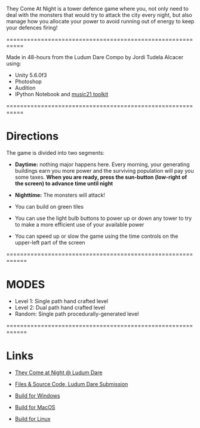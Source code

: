 They Come At Night is a tower defence game where you, not only need to deal with the monsters that would try to attack the city every night, but also manage how you allocate your power to avoid running out of energy to keep your defences firing!

===========================================================

Made in 48-hours from the Ludum Dare Compo by Jordi Tudela Alcacer using:
- Unity 5.6.0f3 
- Photoshop
- Audition
- IPython Notebook and [music21 toolkit](http://web.mit.edu/music21/)

===========================================================

# Directions

The game is divided into two segments:
- **Daytime:** nothing major happens here. Every morning, your generating buildings earn you more power and the surviving population will pay you some taxes. **When you are ready, press the sun-button (low-right of the screen) to advance time until night**
- **Nighttime:** The monsters will attack!


- You can build on green tiles
- You can use the light bulb buttons to power up or down any tower to try to make a more efficient use of your available power
- You can speed up or slow the game using the time controls on the upper-left part of the screen

============================================================

# MODES

- Level 1: Single path hand crafted level
- Level 2: Dual path hand crafted level
- Random: Single path procedurally-generated level

============================================================

# Links

- [They Come at Night @ Ludum Dare](https://ldjam.com/events/ludum-dare/39/they-come-at-night)

- [Files & Source Code, Ludum Dare Submission](http://jorditudela.net/unity/ld39/LD39-TheyComeatNight-Source.zip)

- [Build for Windows](http://jorditudela.net/unity/ld39/LD39-TheyComeAtNight-PC.zip)

- [Build for MacOS](http://jorditudela.net/unity/ld39/LD39-TheyComeAtNight-Mac.zip)

- [Build for Linux](http://jorditudela.net/unity/ld39/LD39-TheyComeAtNight-Linux.zip)
